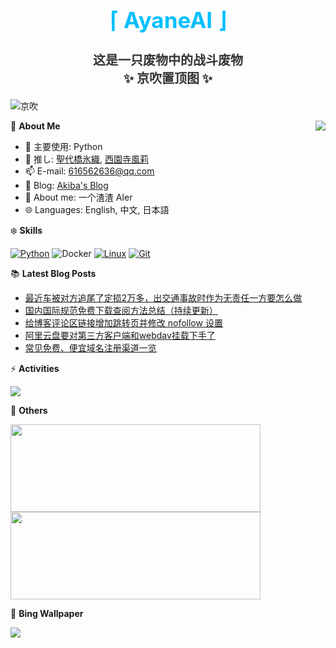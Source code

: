 <div align="center">
  <h1 style="color:#00BFFF;font-size:35px">⌈ AyaneAI ⌋</h1>
  <h3 style="color:#333333;font-size:20px">这是一只废物中的战斗废物<br>✨ 京吹置顶图 ✨</h3>
</div>

![京吹](https://raw.githubusercontent.com/azmiao/azmiao/main/header_img.png)

<a href="https://github.com/AyaneAI">
  <img align="right" src="https://github-readme-stats.vercel.app/api?username=AyaneAI&theme=buefy&show_icons=true&count_private=true" />
</a>

🍓 **About Me**

- 🔭 主要使用: Python
- 🌱 推し: [聖代橋氷織](https://mzh.moegirl.org.cn/zh-hans/%E5%9C%A3%E4%BB%A3%E6%A1%A5%E5%86%B0%E7%BB%87), [西園寺風莉](https://mzh.moegirl.org.cn/%E8%A5%BF%E5%9B%AD%E5%AF%BA%E9%A3%8E%E8%8E%89)
- 📫 E-mail: 616562636@qq.com
- 🍨 Blog: [Akiba's Blog](https://blog.anzu.link)
- 👯 About me: 一个渣渣 AIer
- 🌐 Languages: English, 中文, 日本語

❄️ **Skills**

[![Python](https://img.shields.io/badge/-Python-3776AB?style=flat-square&logo=python&logoColor=ffffff)](https://www.python.org/)
![Docker](https://img.shields.io/badge/Docker-2496ED?style=flat-square&logo=docker&logoColor=ffffff)
[![Linux](https://img.shields.io/badge/-Linux-333333?style=flat-square&logo=linux&logoColor=white)](https://www.linuxfoundation.org/)
[![Git](https://img.shields.io/badge/-Git-f05032?style=flat-square&logo=git&logoColor=white)](https://git-scm.com/)

📚 **Latest Blog Posts**

<!-- BLOG-POST-LIST:START -->
- [最近车被对方追尾了定损2万多，出交通事故时作为无责任一方要怎么做](https://www.tjsky.net/natter/942?pk_campaign=feed&pk_kwd=%25e6%259c%2580%25e8%25bf%2591%25e8%25bd%25a6%25e8%25a2%25ab%25e5%25af%25b9%25e6%2596%25b9%25e8%25bf%25bd%25e5%25b0%25be%25e4%25ba%2586%25e5%25ae%259a%25e6%258d%259f2%25e4%25b8%2587%25e5%25a4%259a%25ef%25bc%258c%25e5%2587%25ba%25e4%25ba%25a4%25e9%2580%259a%25e4%25ba%258b%25e6%2595%2585%25e6%2597%25b6%25e8%25a6%2581%25e6%2580%258e)
- [国内国际规范免费下载查阅方法总结（持续更新）](https://www.tjsky.net/news/938?pk_campaign=feed&pk_kwd=https-www-tjsky-net-news-938)
- [给博客评论区链接增加跳转页并修改 nofollow 设置](https://www.tjsky.net/tutorial/930?pk_campaign=feed&pk_kwd=https-www-tjsky-net-tutorial-930)
- [阿里云盘要对第三方客户端和webdav挂载下手了](https://www.tjsky.net/news/927?pk_campaign=feed&pk_kwd=%25e9%2598%25bf%25e9%2587%258c%25e4%25ba%2591%25e7%259b%2598%25e8%25a6%2581%25e5%25af%25b9%25e7%25ac%25ac%25e4%25b8%2589%25e6%2596%25b9%25e5%25ae%25a2%25e6%2588%25b7%25e7%25ab%25af%25e5%2592%258cwebdav%25e6%258c%2582%25e8%25bd%25bd%25e4%25b8%258b%25e6%2589%258b%25e4%25ba%2586)
- [常见免费、便宜域名注册渠道一览](https://www.tjsky.net/tutorial/922?pk_campaign=feed&pk_kwd=https-www-tjsky-net-tutorial-922)
<!-- BLOG-POST-LIST:END -->

⚡️ **Activities**

<a href="https://github.com/AyaneAI/GPUMonitor">
  <img src="https://github-readme-stats.vercel.app/api/pin/?username=AyaneAI&repo=GPUMonitor&bg_color=30,a6c0fe,f68084&title_color=fff&text_color=fff" />
</a>

🎄 **Others**

<a href="https://github.com/AyaneAI">
  <img width="400" height="140" src="https://card.yuy1n.io/card/76561198344110725/gradient3,en,badge,group">
</a>

<a href="https://github.com/AyaneAI">
  <img width="400" height="140" src="https://github-readme-stats.vercel.app/api/top-langs/?username=AyaneAI&layout=compact&bg_color=30,a6c0fe,f68084&title_color=fff&text_color=fff">
</a>

🗻 **Bing Wallpaper**

<!-- BING-WALLPAPER:START -->
<img src="https://www.bing.com/th?id=OHR.MuseumWhale_EN-US2412212162_1920x1080.jpg&rf=LaDigue_1920x1080.jpg&pid=hp">
<!-- BING-WALLPAPER:END -->

